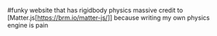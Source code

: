 #funky website that has rigidbody physics
massive credit to [Matter.js[https://brm.io/matter-js/]] because writing my own physics engine is pain
